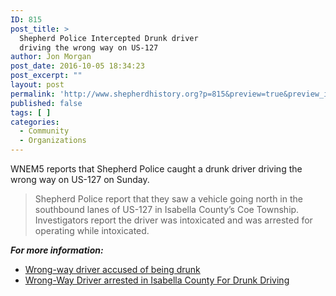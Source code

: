 ```yaml
---
ID: 815
post_title: >
  Shepherd Police Intercepted Drunk driver
  driving the wrong way on US-127
author: Jon Morgan
post_date: 2016-10-05 18:34:23
post_excerpt: ""
layout: post
permalink: 'http://www.shepherdhistory.org?p=815&preview=true&preview_id=815'
published: false
tags: [ ]
categories:
  - Community
  - Organizations
---
```

WNEM5 reports that Shepherd Police caught a drunk driver driving the wrong way on US-127 on Sunday.

> Shepherd Police report that they saw a vehicle going north in the southbound lanes of US-127 in Isabella County’s Coe Township. Investigators report the driver was intoxicated and was arrested for operating while intoxicated.

**_For more information:_**

* [Wrong-way driver accused of being drunk](http://www.wnem.com/story/33302275/wrong-way-driver-accused-of-being-drunk)
* [Wrong-Way Driver arrested in Isabella County For Drunk Driving](http://www.9and10news.com/story/33316622/wrong-way-driver-arrested-in-isabella-county-for-drunk-driving#.V_RJB02d_IM.facebook)